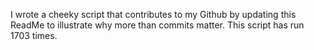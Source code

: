 I wrote a cheeky script that contributes to my Github by updating this ReadMe to illustrate why more than commits matter. This script has run 1703 times.